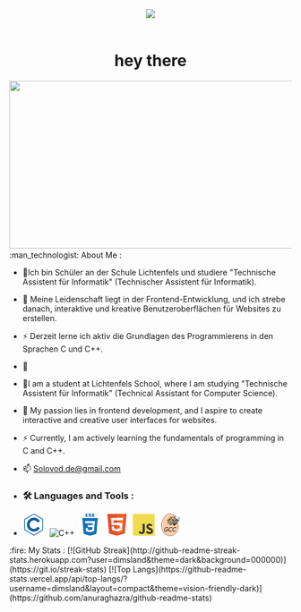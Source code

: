 <div id="header" align="center">
  <img src="https://media.giphy.com/media/9TYOxSLqBIrK0/giphy.gif" width="100"/> 
</div>
<div id="header" align="center">
  <img src="https://komarev.com/ghpvc/?username=dimsland&style=flat-square&color=blue" alt=""/>
  <h1>
  hey there
  </h1>
</div>
<div align="center">
  <img src="https://media.giphy.com/media/dWesBcTLavkZuG35MI/giphy.gif" width="600" height="300"/>
</div>
:man_technologist: About Me :

- :telescope:Ich bin Schüler an der Schule Lichtenfels und studiere "Technische Assistent für Informatik" (Technischer Assistent für Informatik).

- :seedling: Meine Leidenschaft liegt in der Frontend-Entwicklung, und ich strebe danach, interaktive und kreative Benutzeroberflächen für Websites zu erstellen.

- :zap: Derzeit lerne ich aktiv die Grundlagen des Programmierens in den Sprachen C und C++.

- :england:

- :telescope:I am a student at Lichtenfels School, where I am studying "Technische Assistent für Informatik" (Technical Assistant for Computer Science).
- :seedling: My passion lies in frontend development, and I aspire to create interactive and creative user interfaces for websites.

- :zap: Currently, I am actively learning the fundamentals of programming in C and C++.

- :mailbox: Solovod.de@gmail.com
- ### :hammer_and_wrench: Languages and Tools :
- <div>
  <img src="https://github.com/devicons/devicon/blob/master/icons/c/c-line.svg" title="c" alt="c" width="40" height="40"/>&nbsp;
  <img src="https://user-images.githubusercontent.com/42747200/46140125-da084900-c26d-11e8-8ea7-c45ae6306309.png" title="C++" alt="C++" width="40" height="40"/>&nbsp;
  <img src="https://github.com/devicons/devicon/blob/master/icons/css3/css3-plain-wordmark.svg"  title="CSS3" alt="CSS" width="40" height="40"/>&nbsp;
  <img src="https://github.com/devicons/devicon/blob/master/icons/html5/html5-original.svg" title="HTML5" alt="HTML" width="40" height="40"/>&nbsp;
  <img src="https://github.com/devicons/devicon/blob/master/icons/javascript/javascript-original.svg" title="JavaScript" alt="JavaScript" width="40" height="40"/>&nbsp;
  <img src="https://raw.githubusercontent.com/devicons/devicon/55609aa5bd817ff167afce0d965585c92040787a/icons/gcc/gcc-original.svg" title="GCC" alt="GCC" width="40" height="40"/>&nbsp;
</div>
:fire: My Stats :
[![GitHub Streak](http://github-readme-streak-stats.herokuapp.com?user=dimsland&theme=dark&background=000000)](https://git.io/streak-stats)
[![Top Langs](https://github-readme-stats.vercel.app/api/top-langs/?username=dimsland&layout=compact&theme=vision-friendly-dark)](https://github.com/anuraghazra/github-readme-stats)



